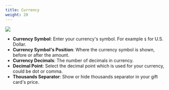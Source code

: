 ```yaml
---
title: Currency
weight: 20
---
```

![](/images/configuration_04.jpg)

* **Currency Symbol**: Enter your currency's symbol. For example `$` for U.S. Dollar.
* **Currency Symbol's Position**: Where the currency symbol is shown, before or after the amount.
* **Currency Decimals**: The number of decimals in currency.
* **Decimal Point**: Select the decimal point which is used for your currency, could be dot or comma.
* **Thousands Separator**: Show or hide thousands separator in your gift card's price.